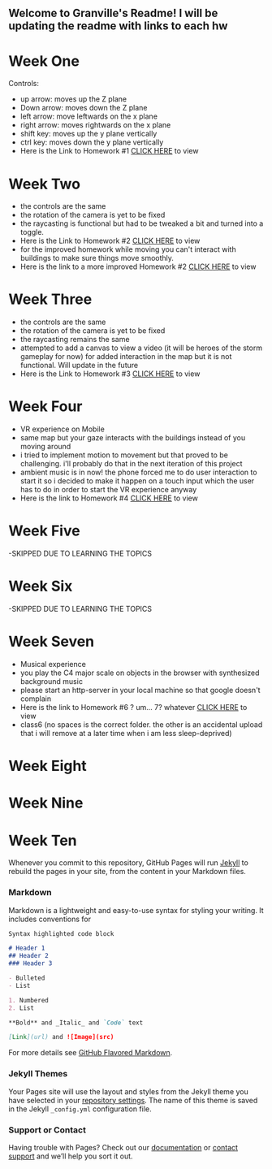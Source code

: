 ## Welcome to Granville's Readme! I will be updating the readme with links to each hw

# Week One
Controls: 
- up arrow: moves up the Z plane 
- Down arrow: moves down the Z plane 
- left arrow: move leftwards on the x plane
- right arrow: moves rightwards on the x plane
- shift key: moves up the y plane vertically
- ctrl key: moves down the y plane vertically
- Here is the Link to Homework #1 [CLICK HERE](https://Gman9000.github.io/GranvilleCreativeWeb.github.io/gj506HW1.html) to view

# Week Two
- the controls are the same
- the rotation of the camera is yet to be fixed
- the raycasting is functional but had to be tweaked a bit and turned into a toggle.
- Here is the Link to Homework #2 [CLICK HERE](https://Gman9000.github.io/GranvilleCreativeWeb.github.io/gj506HW2.html) to view
- for the improved homework while moving you can't interact with buildings to make sure things move smoothly.
- Here is the link to a more improved Homework #2 [CLICK HERE](https://Gman9000.github.io/GranvilleCreativeWeb.github.io/gj506HW2ImprovedSlightly.html) to view

# Week Three
- the controls are the same
- the rotation of the camera is yet to be fixed
- the raycasting remains the same
- attempted to add a canvas to view a video (it will be heroes of the storm gameplay for now) for added interaction in the map but it is not functional. Will update in the future
- Here is the Link to Homework #3 [CLICK HERE](https://Gman9000.github.io/GranvilleCreativeWeb.github.io/gj506HW3.html) to view

# Week Four
- VR experience on Mobile
- same map but your gaze interacts with the buildings instead of you moving around
- i tried to implement motion to movement but that proved to be challenging. i'll probably do that in the next iteration of this project
- ambient music is in now! the phone forced me to do user interaction to start it so i decided to make it happen on a touch input which the user has to do in order to start the VR experience anyway
- Here is the link to Homework #4 [CLICK HERE](https://Gman9000.github.io/The-Creative-Web-Granville's-HW/classes/class4/examples/index.html) to view

# Week Five
-SKIPPED DUE TO LEARNING THE TOPICS
# Week Six
-SKIPPED DUE TO LEARNING THE TOPICS
# Week Seven
- Musical experience
- you play the C4 major scale on objects in the browser with synthesized background music
- please start an http-server in your local machine so that google doesn't complain
- Here is the link to Homework #6 ? um... 7? whatever [CLICK HERE](https://Gman9000.github.io/The-Creative-Web-Sound-HW/classes/class6/examples/index.html) to view
- class6 (no spaces is the correct folder. the other is an accidental upload that i will remove at a later time when i am less sleep-deprived)
# Week Eight
# Week Nine
# Week Ten



Whenever you commit to this repository, GitHub Pages will run [Jekyll](https://jekyllrb.com/) to rebuild the pages in your site, from the content in your Markdown files.

### Markdown

Markdown is a lightweight and easy-to-use syntax for styling your writing. It includes conventions for

```markdown
Syntax highlighted code block

# Header 1
## Header 2
### Header 3

- Bulleted
- List

1. Numbered
2. List

**Bold** and _Italic_ and `Code` text

[Link](url) and ![Image](src)
```

For more details see [GitHub Flavored Markdown](https://guides.github.com/features/mastering-markdown/).

### Jekyll Themes

Your Pages site will use the layout and styles from the Jekyll theme you have selected in your [repository settings](https://github.com/Gman9000/Gman9000.github.io/settings). The name of this theme is saved in the Jekyll `_config.yml` configuration file.

### Support or Contact

Having trouble with Pages? Check out our [documentation](https://help.github.com/categories/github-pages-basics/) or [contact support](https://github.com/contact) and we’ll help you sort it out.
